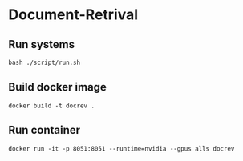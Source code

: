 # Document-Retrival

## Run systems
```
bash ./script/run.sh
```

## Build docker image
```
docker build -t docrev .
```
## Run container
```
docker run -it -p 8051:8051 --runtime=nvidia --gpus alls docrev
```
